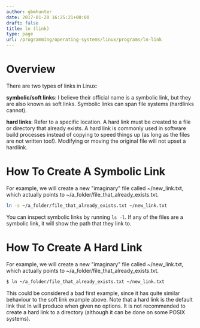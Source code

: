 ```yaml
---
author: gbmhunter
date: 2017-01-20 16:25:21+00:00
draft: false
title: ln (link)
type: page
url: /programming/operating-systems/linux/programs/ln-link
---
```


# Overview

There are two types of links in Linux:

**symbolic/soft links**: I believe their official name is a symbolic link, but they are also known as soft links. Symbolic links can span file systems (hardlinks cannot).

**hard links**: Refer to a specific location. A hard link must be created to a file or directory that already exists. A hard link is commonly used in software build processes instead of copying to speed things up (as long as the files are not written too!). Modifying or moving the original file will not upset a hardlink.

# How To Create A Symbolic Link

For example, we will create a new "imaginary" file called ~/new_link.txt, which actually points to ~/a_folder/file_that_already_exists.txt.

```sh    
ln -s ~/a_folder/file_that_already_exists.txt ~/new_link.txt
```

You can inspect symbolic links by running `ls -l`. If any of the files are a symbolic link, it will show the path that they link to.

# How To Create A Hard Link

For example, we will create a new "imaginary" file called ~/new_link.txt, which actually points to ~/a_folder/file_that_already_exists.txt.

```sh    
$ ln ~/a_folder/file_that_already_exists.txt ~/new_link.txt
```

This could be considered a bad first example, since it has quite similar behaviour to the soft link example above. Note that a hard link is the default link that ln will produce when given no options. It is not recommended to create a hard link to a directory (although it can be done on some POSIX systems).